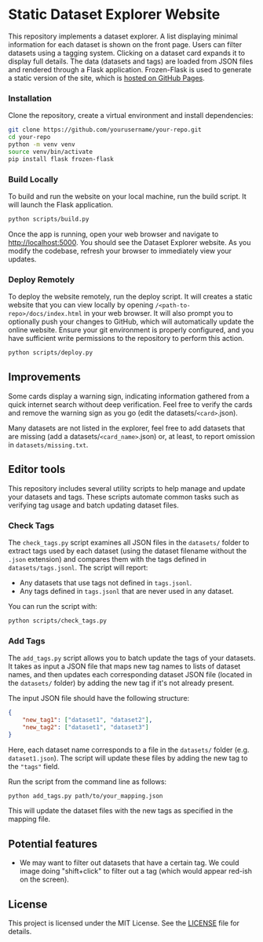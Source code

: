 # Static Dataset Explorer Website

This repository implements a dataset explorer.
A list displaying minimal information for each dataset is shown on the front page.
Users can filter datasets using a tagging system.
Clicking on a dataset card expands it to display full details.
The data (datasets and tags) are loaded from JSON files and rendered through a Flask application. 
Frozen-Flask is used to generate a static version of the site, which is [hosted on GitHub Pages](https://viviencabannes.github.io/datasetexplorer/).

### Installation

Clone the repository, create a virtual environment and install dependencies:

```bash
git clone https://github.com/yourusername/your-repo.git
cd your-repo
python -m venv venv
source venv/bin/activate
pip install flask frozen-flask
```

### Build Locally

To build and run the website on your local machine, run the build script.
It will launch the Flask application.

```bash
python scripts/build.py
```

Once the app is running, open your web browser and navigate to [http://localhost:5000](http://localhost:5000).
You should see the Dataset Explorer website.
As you modify the codebase, refresh your browser to immediately view your updates.

### Deploy Remotely

To deploy the website remotely, run the deploy script.
It will creates a static website that you can view locally by opening `/<path-to-repo>/docs/index.html` in your web browser.
It will also prompt you to optionally push your changes to GitHub, which will automatically update the online website. Ensure your git environment is properly configured, and you have sufficient write permissions to the repository to perform this action.

```bash
python scripts/deploy.py
```

## Improvements

Some cards display a warning sign️, indicating information gathered from a quick internet search without deep verification.
Feel free to verify the cards and remove the warning sign as you go (edit the datasets/`<card>`.json).

Many datasets are not listed in the explorer, feel free to add datasets that are missing (add a datasets/`<card_name>`.json) or, at least, to report omission in `datasets/missing.txt`.

## Editor tools

This repository includes several utility scripts to help manage and update your datasets and tags.
These scripts automate common tasks such as verifying tag usage and batch updating dataset files.

### Check Tags

The `check_tags.py` script examines all JSON files in the `datasets/` folder to extract tags used by each dataset (using the dataset filename without the `.json` extension) and compares them with the tags defined in `datasets/tags.jsonl`. The script will report:
- Any datasets that use tags not defined in `tags.jsonl`.
- Any tags defined in `tags.jsonl` that are never used in any dataset.

You can run the script with:

```bash
python scripts/check_tags.py
```

### Add Tags

The `add_tags.py` script allows you to batch update the tags of your datasets. It takes as input a JSON file that maps new tag names to lists of dataset names, and then updates each corresponding dataset JSON file (located in the `datasets/` folder) by adding the new tag if it's not already present.

The input JSON file should have the following structure:

```json
{
    "new_tag1": ["dataset1", "dataset2"],
    "new_tag2": ["dataset1", "dataset3"]
}
```

Here, each dataset name corresponds to a file in the `datasets/` folder (e.g. `dataset1.json`). The script will update these files by adding the new tag to the `"tags"` field.

Run the script from the command line as follows:

```bash
python add_tags.py path/to/your_mapping.json
```

This will update the dataset files with the new tags as specified in the mapping file.

## Potential features

- We may want to filter out datasets that have a certain tag. We could image doing "shift+click" to filter out a tag (which would appear red-ish on the screen).

## License

This project is licensed under the MIT License. See the [LICENSE](LICENSE) file for details.
